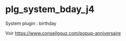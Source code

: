 # plg_system_bday_j4
 System plugin : birthday

Voir https://www.conseilgouz.com/popup-anniversaire
